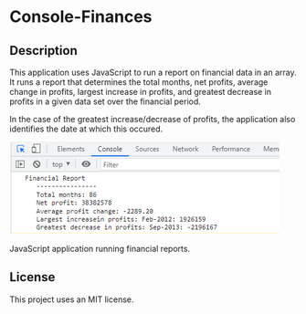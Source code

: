 # Console-Finances

## Description

This application uses JavaScript to run a report on financial data in an array. It runs a report that determines the total months, net profits, average change in profits, largest increase in profits, and greatest decrease in profits in a given data set over the financial period.

In the case of the greatest increase/decrease of profits, the application also identifies the date at which this occured. 

![](images/console-finance-img.PNG)

JavaScript application running financial reports.

## License

This project uses an MIT license.
